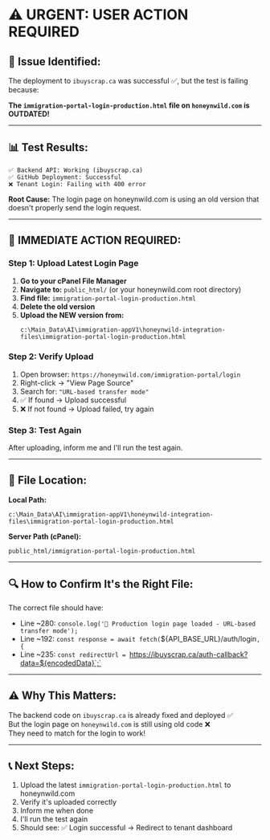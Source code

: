 # ⚠️ URGENT: USER ACTION REQUIRED

## 🎯 **Issue Identified:**

The deployment to `ibuyscrap.ca` was successful ✅, but the test is failing because:

**The `immigration-portal-login-production.html` file on `honeynwild.com` is OUTDATED!**

---

## 📊 **Test Results:**

```
✅ Backend API: Working (ibuyscrap.ca)
✅ GitHub Deployment: Successful
❌ Tenant Login: Failing with 400 error
```

**Root Cause:** The login page on honeynwild.com is using an old version that doesn't properly send the login request.

---

## 🚀 **IMMEDIATE ACTION REQUIRED:**

### **Step 1: Upload Latest Login Page**

1. **Go to your cPanel File Manager**
2. **Navigate to:** `public_html/` (or your honeynwild.com root directory)
3. **Find file:** `immigration-portal-login-production.html`
4. **Delete the old version**
5. **Upload the NEW version from:**
   ```
   c:\Main_Data\AI\immigration-appV1\honeynwild-integration-files\immigration-portal-login-production.html
   ```

### **Step 2: Verify Upload**

1. Open browser: `https://honeynwild.com/immigration-portal/login`
2. Right-click → "View Page Source"
3. Search for: `"URL-based transfer mode"`
4. ✅ If found → Upload successful
5. ❌ If not found → Upload failed, try again

### **Step 3: Test Again**

After uploading, inform me and I'll run the test again.

---

## 📁 **File Location:**

**Local Path:**
```
c:\Main_Data\AI\immigration-appV1\honeynwild-integration-files\immigration-portal-login-production.html
```

**Server Path (cPanel):**
```
public_html/immigration-portal-login-production.html
```

---

## 🔍 **How to Confirm It's the Right File:**

The correct file should have:
- Line ~280: `console.log('🔄 Production login page loaded - URL-based transfer mode');`
- Line ~192: `const response = await fetch(`${API_BASE_URL}/auth/login`, {`
- Line ~235: `const redirectUrl = `https://ibuyscrap.ca/auth-callback?data=${encodedData}`;`

---

## ⚠️ **Why This Matters:**

The backend code on `ibuyscrap.ca` is already fixed and deployed ✅  
But the login page on `honeynwild.com` is still using old code ❌  
They need to match for the login to work!

---

## 📞 **Next Steps:**

1. Upload the latest `immigration-portal-login-production.html` to honeynwild.com
2. Verify it's uploaded correctly
3. Inform me when done
4. I'll run the test again
5. Should see: ✅ Login successful → Redirect to tenant dashboard


